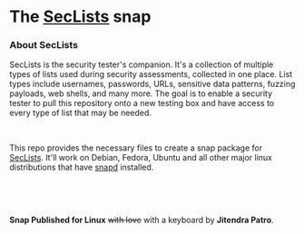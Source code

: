 # The [SecLists](https://github.com/danielmiessler/SecLists/) snap

### About SecLists

SecLists is the security tester's companion. It's a collection of multiple types of lists used during security assessments, collected in one place. List types include usernames, passwords, URLs, sensitive data patterns, fuzzing payloads, web shells, and many more. The goal is to enable a security tester to pull this repository onto a new testing box and have access to every type of list that may be needed.


&nbsp;

This repo provides the necessary files to create a snap package for [SecLists](https://github.com/danielmiessler/SecLists/). It'll work on Debian, Fedora, Ubuntu and all other major linux distributions that have [snapd](https://snapcraft.io/docs/installing-snapd) installed.



&nbsp;

&nbsp;


**Snap Published for Linux** ~~with love~~ with a keyboard by **Jitendra Patro**.

